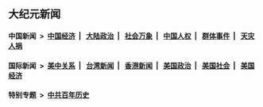## 大纪元新闻

#### 中国新闻 &nbsp;>&nbsp; [中国经济](indexes/ncid283/README.md?10021627) &nbsp;| &nbsp; [大陆政治](indexes/ncid277/README.md?10021627) &nbsp;| &nbsp; [社会万象](indexes/ncid282/README.md?10021627) &nbsp;| &nbsp; [中国人权](indexes/ncid278/README.md?10021627) &nbsp;| &nbsp; [群体事件](indexes/ncid279/README.md?10021627) &nbsp;| &nbsp; [天灾人祸](indexes/ncid280/README.md?10021627)

#### 国际新闻 &nbsp;>&nbsp; [美中关系](indexes/nf1412576/README.md?10021627) &nbsp;| &nbsp; [台湾新闻](indexes/ncid1349361/README.md?10021627) &nbsp;| &nbsp; [香港新闻](indexes/ncid1349362/README.md?10021627) &nbsp;| &nbsp; [美国政治](indexes/ncid1078159/README.md?10021627) &nbsp;| &nbsp; [美国社会](indexes/ncid1078160/README.md?10021627) &nbsp;| &nbsp; [美国经济](indexes/ncid1078158/README.md?10021627)

#### 特别专题 &nbsp;>&nbsp; [中共百年历史](https://github.com/easy2view/epoch-special/blob/master/README.md?10021627)  
